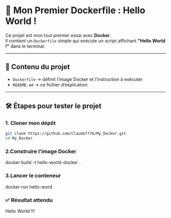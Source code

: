 # 🚀 Mon Premier Dockerfile : Hello World !

Ce projet est mon tout premier essai avec **Docker**.  
Il contient un `Dockerfile` simple qui exécute un script affichant **"Hello World !"** dans le terminal.  

---

## 📂 Contenu du projet
- `Dockerfile` → définit l’image Docker et l’instruction à exécuter  
- `README.md` → ce fichier d’explication  

---

## 🛠️ Étapes pour tester le projet

### 1. Cloner mon dépôt
```bash
git clone https://github.com/Claude7776/My_Docker.git
cd My_Docker
```
### 2.Construire l’image Docker

docker build -t hello-world-docker .

### 3.Lancer le conteneur

docker run hello-word

### ✅ Résultat attendu

Hello World !!!
